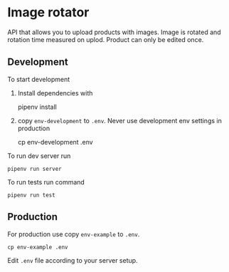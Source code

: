 # Image rotator

API that allows you to upload products with images.
Image is rotated and rotation time measured on uplod.
Product can only be edited once.

## Development

To start development

1. Install dependencies with

   pipenv install

1. copy `env-development` to `.env`. Never use development env settings in production

   cp env-development .env

To run dev server run

    pipenv run server

To run tests run command

    pipenv run test

## Production

For production use copy `env-example` to `.env`.

    cp env-example .env

Edit `.env` file according to your server setup.
